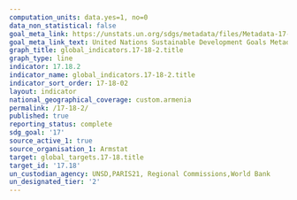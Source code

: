 ```yaml
---
computation_units: data.yes=1, no=0
data_non_statistical: false
goal_meta_link: https://unstats.un.org/sdgs/metadata/files/Metadata-17-18-02.pdf
goal_meta_link_text: United Nations Sustainable Development Goals Metadata (pdf 468kB)
graph_title: global_indicators.17-18-2.title
graph_type: line
indicator: 17.18.2
indicator_name: global_indicators.17-18-2.title
indicator_sort_order: 17-18-02
layout: indicator
national_geographical_coverage: custom.armenia
permalink: /17-18-2/
published: true
reporting_status: complete
sdg_goal: '17'
source_active_1: true
source_organisation_1: Armstat
target: global_targets.17-18.title
target_id: '17.18'
un_custodian_agency: UNSD,PARIS21, Regional Commissions,World Bank
un_designated_tier: '2'
---
```

